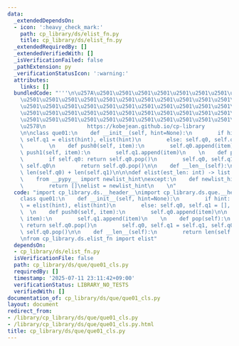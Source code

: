 ```yaml
---
data:
  _extendedDependsOn:
  - icon: ':heavy_check_mark:'
    path: cp_library/ds/elist_fn.py
    title: cp_library/ds/elist_fn.py
  _extendedRequiredBy: []
  _extendedVerifiedWith: []
  _isVerificationFailed: false
  _pathExtension: py
  _verificationStatusIcon: ':warning:'
  attributes:
    links: []
  bundledCode: "'''\n\u257A\u2501\u2501\u2501\u2501\u2501\u2501\u2501\u2501\u2501\u2501\
    \u2501\u2501\u2501\u2501\u2501\u2501\u2501\u2501\u2501\u2501\u2501\u2501\u2501\
    \u2501\u2501\u2501\u2501\u2501\u2501\u2501\u2501\u2501\u2501\u2501\u2501\u2501\
    \u2501\u2501\u2501\u2501\u2501\u2501\u2501\u2501\u2501\u2501\u2501\u2501\u2501\
    \u2501\u2501\u2501\u2501\u2501\u2501\u2501\u2501\u2501\u2501\u2501\u2501\u2501\
    \u2578\n             https://kobejean.github.io/cp-library               \n'''\n\
    \n\nclass que01:\n    def __init__(self, hint=None):\n        if hint: self.q0,\
    \ self.q1 = elist(hint), elist(hint)\n        else: self.q0, self.q1 = [], []\n\
    \        \n    def push0(self, item):\n        self.q0.append(item)\n\n    def\
    \ push1(self, item):\n        self.q1.append(item)\n    \n    def pop(self):\n\
    \        if self.q0: return self.q0.pop()\n        self.q0, self.q1 = self.q1,\
    \ self.q0\n        return self.q0.pop()\n\n    def __len__(self):\n        return\
    \ len(self.q0) + len(self.q1)\n\n\ndef elist(est_len: int) -> list: ...\ntry:\n\
    \    from __pypy__ import newlist_hint\nexcept:\n    def newlist_hint(hint):\n\
    \        return []\nelist = newlist_hint\n    \n"
  code: "import cp_library.ds.__header__\nimport cp_library.ds.que.__header__\n\n\
    class que01:\n    def __init__(self, hint=None):\n        if hint: self.q0, self.q1\
    \ = elist(hint), elist(hint)\n        else: self.q0, self.q1 = [], []\n      \
    \  \n    def push0(self, item):\n        self.q0.append(item)\n\n    def push1(self,\
    \ item):\n        self.q1.append(item)\n    \n    def pop(self):\n        if self.q0:\
    \ return self.q0.pop()\n        self.q0, self.q1 = self.q1, self.q0\n        return\
    \ self.q0.pop()\n\n    def __len__(self):\n        return len(self.q0) + len(self.q1)\n\
    \nfrom cp_library.ds.elist_fn import elist"
  dependsOn:
  - cp_library/ds/elist_fn.py
  isVerificationFile: false
  path: cp_library/ds/que/que01_cls.py
  requiredBy: []
  timestamp: '2025-07-11 23:11:42+09:00'
  verificationStatus: LIBRARY_NO_TESTS
  verifiedWith: []
documentation_of: cp_library/ds/que/que01_cls.py
layout: document
redirect_from:
- /library/cp_library/ds/que/que01_cls.py
- /library/cp_library/ds/que/que01_cls.py.html
title: cp_library/ds/que/que01_cls.py
---
```

